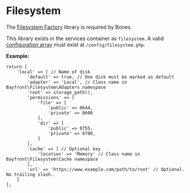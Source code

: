 # Filesystem

The [Filesystem Factory](https://github.com/bayfrontmedia/filesystem-factory) library is required by Bones.

This library exists in the services container as `filesystem`. 
A valid [configuration array](https://github.com/bayfrontmedia/filesystem-factory#configuration-array) must exist at `/config/filesystem.php`.

**Example:**
```
return [
    'local' => [ // Name of disk
        'default' => true, // One disk must be marked as default
        'adapter' => 'Local', // Class name in Bayfront\Filesystem\Adapters namespace
        'root' => storage_path(),
        'permissions' => [
            'file' => [
                'public' => 0644,
                'private' => 0600
            ],
            'dir' => [
                'public' => 0755,
                'private' => 0700,
            ]
        ],
        'cache' => [ // Optional key
            'location' => 'Memory' // Class name in Bayfront\Filesystem\Cache namespace
        ],
        'url' => 'https://www.example.com/path/to/root' // Optional. No trailing slash.
    ]
];
``` 